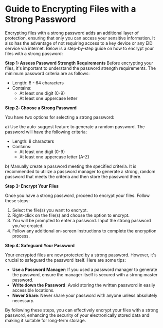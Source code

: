 # Guide to Encrypting Files with a Strong Password

Encrypting files with a strong password adds an additional layer of protection, ensuring that only you can access your sensitive information. It also has the advantage of not requiring access to a key device or any EID service via internet. Below is a step-by-step guide on how to encrypt your files with a strong password:

**Step 1: Assess Password Strength Requirements**
Before encrypting your files, it's important to understand the password strength requirements. The minimum password criteria are as follows:

- Length: 8 - 64 characters
- Contains:
  - At least one digit (0-9)
  - At least one uppercase letter

**Step 2: Choose a Strong Password**

You have two options for selecting a strong password:

a) Use the auto-suggest feature to generate a random password. The password will have the following criteria:

- Length: 8 characters
- Contains:
  - At least one digit (0-9)
  - At least one uppercase letter (A-Z)

b) Manually create a password meeting the specified criteria. It is recommended to utilize a password manager to generate a strong, random password that meets the criteria and then store the password there.

**Step 3: Encrypt Your Files**

Once you have a strong password, proceed to encrypt your files. Follow these steps:

1. Select the file(s) you want to encrypt.
2. Right-click on the file(s) and choose the option to encrypt.
3. You will be prompted to enter a password. Input the strong password you've created.
4. Follow any additional on-screen instructions to complete the encryption process.

**Step 4: Safeguard Your Password**

Your encrypted files are now protected by a strong password. However, it's crucial to safeguard the password itself. Here are some tips:

- **Use a Password Manager**: If you used a password manager to generate the password, ensure the manager itself is secured with a strong master password.
- **Write down the Password**: Avoid storing the written password in easily accessible locations.
- **Never Share**: Never share your password with anyone unless absolutely necessary.

By following these steps, you can effectively encrypt your files with a strong password, enhancing the security of your electronically stored data and making it suitable for long-term storage.
